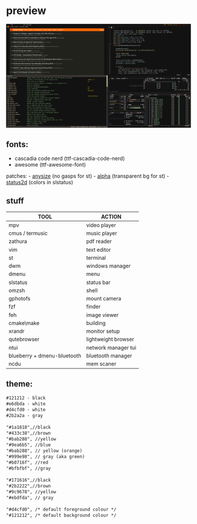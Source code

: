 # preview
![](stuff/media.png)

## fonts:
- cascadia code nerd (ttf-cascadia-code-nerd)
- awesome (ttf-awesome-font)

 patches:
    - [anysize](https://st.suckless.org/patches/anysize/st-anysize-0.8.1.diff) (no gasps for st)
    - [alpha](https://st.suckless.org/patches/alpha/st-alpha-20220206-0.8.5.diff) (transparent bg for st)
    - [status2d](https://dwm.suckless.org/patches/status2d/dwm-status2d-20200508-60bb3df.diff) (colors in slstatus)

## stuff

| TOOL  | ACTION |
| ------------- | ------------- |
| mpv | video player|
| cmus / termusic | music player| 
| zathura | pdf reader| 
| vim | text editor |
| st | terminal |
| dwm | windows manager | 
| dmenu | menu | 
| slstatus | status bar |
| omzsh | shell |
| gphotofs | mount camera | 
| fzf | finder | 
| feh | image viewer | 
| cmake\make | building |
| xrandr | monitor setup |
| qutebrowser | lightweight browser |
| ntui | network manager tui |
| blueberry + dmenu-bluetooth  | bluetooth manager |
| ncdu | mem scaner | 

## theme:
```
#121212 - black
#e6dbda - white
#d4cfd0 - white
#2b2a2a - gray

"#1a1818",//black
"#433c38",//brown
"#bab288", //yellow
"#9ea6b5", //blue
"#bab288", // yellow (orange)
"#999e98", // gray (aka green)
"#b0716f", //red
"#bfbfbf", //gray

"#171616",//black
"#2b2222",//brown
"#9c9678", //yellow
"#ebdfda", // gray

"#d4cfd0", /* default foreground colour */
"#121212", /* default background colour */

```
